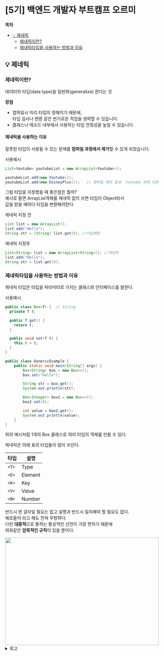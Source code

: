 # [5기] 백엔드 개발자 부트캠프 오르미

**목차**

- [💡 제네릭](#-제네릭)
  - [제네릭이란?](#제네릭이란)
  - [제네릭타입을 사용하는 방법과 이유](#제네릭타입을-사용하는-방법과-이유)


## 💡 제네릭
<a id="-제네릭"></a>

### 제네릭이란?
<a id="제네릭이란"></a>

데이터의 타입(data type)을 일반화(generalize) 한다는 것

**장점**

- 컴파일시 미리 타입이 정해지기 때문에,   
  타입 검사나 변환 같은 번거로운 작업을 생략할 수 있습니다.
- 클래스나 메소드 내부에서 사용하는 타입 안정성을 높일 수 있습니다.

#### 제네릭을 사용하는 이유

잘못된 타입이 사용될 수 있는 문제를 **컴파일 과정에서 제거**할 수 있게 되었습니다.

사용예시
```java
List<Youtube> youtubeList = new ArrayList<Youtube>();

youtubeList.add(new Youtube());   
youtubeList.add(new DisneyPlus());   // 컴파일 에러 발생. Youtube 외에 다른 타입 저장불가
```

그럼 타입을 지정했을 때 좋은점은 뭘까?   
예시로 들면 ArrayList객체를 제네릭 없이 쓰면 타입이 Object라서   
값을 받을 때마다 타입을 변환해야한다.

제네릭 지정 전
```java
List list = new ArrayList();
list.add("Hello");
String str = (String) list.get(0); //타입변환
```
제네릭 지정후
```java
List<String> list = new ArrayList<String>(); //제네릭
list.add("Hello");
String str = list.get(0);
```

### 제네릭타입을 사용하는 방법과 이유
<a id="제네릭타입을-사용하는-방법과-이유"></a>

제네릭 타입은 타입을 파라미터로 가지는 클래스와 인터페이스를 말한다.

사용예시
```java
public class Box<T> {  // String
  private T t;

  public T get() {
    return t;
  }

  public void set(T t) {
    this.t = t;
  }
}
```

```java
public class GenericExample {
    public static void main(String[] args) {
        Box<String> box = new Box<>();
        box.set("hello");

        String str = box.get();
        System.out.println(str);

        Box<Integer> box2 = new Box<>();
        box2.set(9);

        int value = box2.get();
        System.out.println(value);
    }
}
```

위의 예시처럼 1개의 Box 클래스로 여러 타입의 객체를 만들 수 있다.

제네릭은 아래 표의 타입들이 많이 쓰인다.

| 타입    | 설명      |
|-------|---------|
| `<T>` | Type    |
| `<E>` | Element |
| `<K>` | Key     |
| `<V>` | Value   |
| `<N>` | Number  |

반드시 한 글자일 필요는 없고 설명과 반드시 일치해야 할 필요도 없다.  
예로들어 <Ele>라고 해도 전혀 무방하다.   
다만 **대중적**으로 통하는 통상적인 선언이 가장 편하기 때문에   
위와같은 **암묵적인 규칙**이 있을 뿐이다.















<img src="img/day30/" width="500" height="350" alt="">


<details>
<summary> 회고 </summary>



</details>